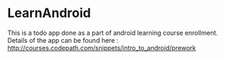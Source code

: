 # LearnAndroid
This is a todo app done as a part of android learning course enrollment.
Details of the app can be found here : 
http://courses.codepath.com/snippets/intro_to_android/prework 
